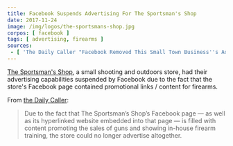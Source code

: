 ```yaml
---
title: Facebook Suspends Advertising For The Sportsman's Shop
date: 2017-11-24
image: /img/logos/the-sportsmans-shop.jpg
corpos: [ facebook ]
tags: [ advertising, firearms ]
sources:
 - [ 'The Daily Caller "Facebook Removed This Small Town Business''s Ads For American Flags Because It Sell Guns" by Eric Lieberman (24 Nov 2017)', 'archive.vn/ERG21' ]
---
```


[The Sportsman's Shop](https://thesportsmansshop.com/), a small shooting and
outdoors store, had their advertising capabilities suspended by Facebook due to
the fact that the store's Facebook page contained promotional links / content
for firearms.

From [the Daily Caller](https://archive.vn/ERG21#selection-1983.193-1983.451):
> Due to the fact that The Sportsman’s Shop’s Facebook page — as well as its
> hyperlinked website embedded into that page — is filled with content
> promoting the sales of guns and showing in-house firearm training, the store
> could no longer advertise altogether.
